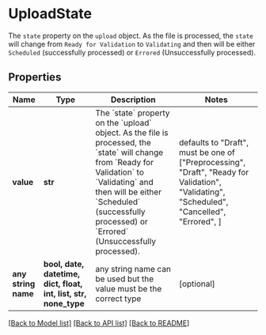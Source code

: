 # UploadState

The `state` property on the `upload` object. As the file is processed, the `state` will change from `Ready for Validation` to `Validating` and then will be either `Scheduled` (successfully processed) or `Errored` (Unsuccessfully processed).

## Properties
Name | Type | Description | Notes
------------ | ------------- | ------------- | -------------
**value** | **str** | The &#x60;state&#x60; property on the &#x60;upload&#x60; object. As the file is processed, the &#x60;state&#x60; will change from &#x60;Ready for Validation&#x60; to &#x60;Validating&#x60; and then will be either &#x60;Scheduled&#x60; (successfully processed) or &#x60;Errored&#x60; (Unsuccessfully processed). | defaults to "Draft",  must be one of ["Preprocessing", "Draft", "Ready for Validation", "Validating", "Scheduled", "Cancelled", "Errored", ]
**any string name** | **bool, date, datetime, dict, float, int, list, str, none_type** | any string name can be used but the value must be the correct type | [optional]

[[Back to Model list]](../README.md#documentation-for-models) [[Back to API list]](../README.md#documentation-for-api-endpoints) [[Back to README]](../README.md)


